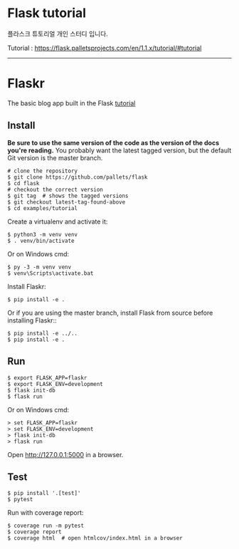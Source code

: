 # Flask tutorial
플라스크 튜토리얼 개인 스터디 입니다.  

Tutorial : https://flask.palletsprojects.com/en/1.1.x/tutorial/#tutorial

----
Flaskr
======

The basic blog app built in the Flask [tutorial](http://flask.pocoo.org/docs/tutorial/)


Install
-------

**Be sure to use the same version of the code as the version of the docs
you're reading.** You probably want the latest tagged version, but the
default Git version is the master branch. 

    # clone the repository
    $ git clone https://github.com/pallets/flask
    $ cd flask
    # checkout the correct version
    $ git tag  # shows the tagged versions
    $ git checkout latest-tag-found-above
    $ cd examples/tutorial

Create a virtualenv and activate it:

    $ python3 -m venv venv
    $ . venv/bin/activate

Or on Windows cmd:

    $ py -3 -m venv venv
    $ venv\Scripts\activate.bat

Install Flaskr:

    $ pip install -e .

Or if you are using the master branch, install Flask from source before
installing Flaskr::

    $ pip install -e ../..
    $ pip install -e .


Run
---

    $ export FLASK_APP=flaskr
    $ export FLASK_ENV=development
    $ flask init-db
    $ flask run

Or on Windows cmd:

    > set FLASK_APP=flaskr
    > set FLASK_ENV=development
    > flask init-db
    > flask run

Open http://127.0.0.1:5000 in a browser.


Test
----

    $ pip install '.[test]'
    $ pytest
  
Run with coverage report:

    $ coverage run -m pytest
    $ coverage report
    $ coverage html  # open htmlcov/index.html in a browser